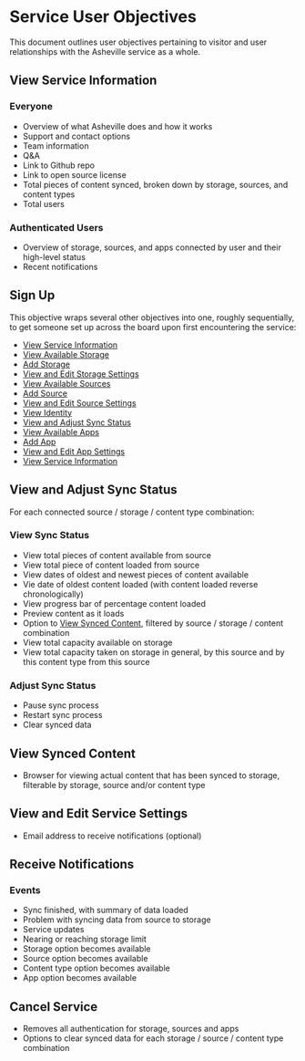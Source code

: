 # Service User Objectives

This document outlines user objectives pertaining to visitor and user relationships with the Asheville service as a whole.

## View Service Information

### Everyone

* Overview of what Asheville does and how it works
* Support and contact options
* Team information
* Q&A
* Link to Github repo
* Link to open source license
* Total pieces of content synced, broken down by storage, sources, and content types
* Total users

### Authenticated Users

* Overview of storage, sources, and apps connected by user and their high-level status
* Recent notifications

## Sign Up

This objective wraps several other objectives into one, roughly sequentially, to get someone set up across the board upon first encountering the service:

* [View Service Information](service.md#view-service-information)
* [View Available Storage](storage.md#view-available-storage)
* [Add Storage](storage.md#add-storage)
* [View and Edit Storage Settings](storage.md#view-and-edit-storage-settings)
* [View Available Sources](sources.md#view-available-sources)
* [Add Source](sources.md#add-source)
* [View and Edit Source Settings](sources.md#view-and-edit-source-settings)
* [View Identity](identity.md#view-identity)
* [View and Adjust Sync Status](service.md#view-and-adjust-sync-status)
* [View Available Apps](apps.md#view-available-apps)
* [Add App](apps.md#add-app)
* [View and Edit App Settings](apps.md#view-and-edit-app-settings)
* [View Service Information](service.md#view-service-information)

## View and Adjust Sync Status

For each connected source / storage / content type combination:

### View Sync Status

* View total pieces of content available from source
* View total piece of content loaded from source
* View dates of oldest and newest pieces of content available
* Vie date of oldest content loaded (with content loaded reverse chronologically)
* View progress bar of percentage content loaded
* Preview content as it loads
* Option to [View Synced Content](service.md#view-synced-content), filtered by source / storage / content combination
* View total capacity available on storage
* View total capacity taken on storage in general, by this source and by this content type from this source

### Adjust Sync Status

* Pause sync process
* Restart sync process
* Clear synced data

## View Synced Content

* Browser for viewing actual content that has been synced to storage, filterable by storage, source and/or content type

## View and Edit Service Settings

* Email address to receive notifications (optional)

## Receive Notifications

### Events

* Sync finished, with summary of data loaded
* Problem with syncing data from source to storage
* Service updates
* Nearing or reaching storage limit
* Storage option becomes available
* Source option becomes available
* Content type option becomes available
* App option becomes available

## Cancel Service

* Removes all authentication for storage, sources and apps
* Options to clear synced data for each storage / source / content type combination
